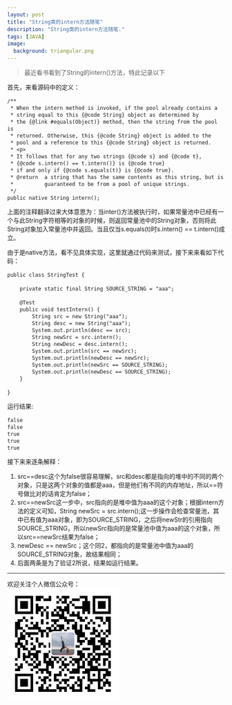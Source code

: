 ```yaml
---
layout: post
title: "String类的intern方法随笔"
description: "String类的intern方法随笔."
tags: [JAVA]
image:
  background: triangular.png
---
```




> 最近看书看到了String的intern()方法，特此记录以下

首先，来看源码中的定义：

```
/**
 * When the intern method is invoked, if the pool already contains a
 * string equal to this {@code String} object as determined by
 * the {@link #equals(Object)} method, then the string from the pool is
 * returned. Otherwise, this {@code String} object is added to the
 * pool and a reference to this {@code String} object is returned.
 * <p>
 * It follows that for any two strings {@code s} and {@code t},
 * {@code s.intern() == t.intern()} is {@code true}
 * if and only if {@code s.equals(t)} is {@code true}.
 * @return  a string that has the same contents as this string, but is
 *          guaranteed to be from a pool of unique strings.
 */
public native String intern();
```

上面的注释翻译过来大体意思为：当inter()方法被执行时，如果常量池中已经有一个与此String字符相等的对象的时候，则返回常量池中的String对象，否则将此String对象加入常量池中并返回。当且仅当s.equals(t)时s.intern() == t.intern()成立。

由于是native方法，看不见具体实现，这里就通过代码来测试，接下来来看如下代码：

```
public class StringTest {

    private static final String SOURCE_STRING = "aaa";

    @Test
    public void testIntern() {
        String src = new String("aaa");
        String desc = new String("aaa");
        System.out.println(desc == src);
        String newSrc = src.intern();
        String newDesc = desc.intern();
        System.out.println(src == newSrc);
        System.out.println(newDesc == newSrc);
        System.out.println(newSrc == SOURCE_STRING);
        System.out.println(newDesc == SOURCE_STRING);
    }

}
```

运行结果:

```
false
false
true
true
true
```

接下来来逐条解释：


1. src==desc这个为false很容易理解，src和desc都是指向的堆中的不同的两个对象，只是这两个对象的值都是aaa，但是他们有不同的内存地址，所以==符号做比对的话肯定为false；
2. src==newSrc这一步中，src指向的是堆中值为aaa的这个对象；根据intern方法的定义可知，String newSrc = src.intern();这一步操作会检查常量池，其中已有值为aaa对象，即为SOURCE_STRING，之后将newStr的引用指向SOURCE_STRING，所以newSrc指向的是常量池中值为aaa的这个对象，所以src==newSrc结果为false；
3. newDesc == newSrc；这个同2，都指向的是常量池中值为aaa的SOURCE_STRING对象，故结果相同；
4. 后面两条是为了验证2所说，结果如运行结果。


----------
欢迎关注个人微信公众号：<br/>
![](/images/weixin.jpg)
